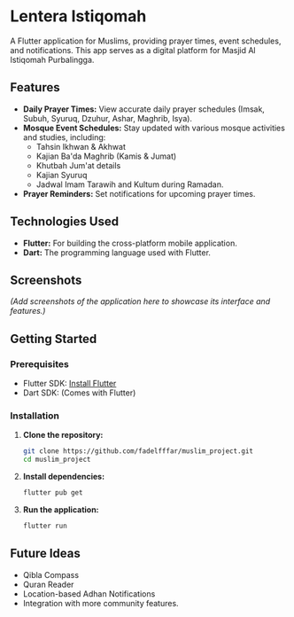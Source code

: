 # Lentera Istiqomah

A Flutter application for Muslims, providing prayer times, event schedules, and notifications. This app serves as a digital platform for Masjid Al Istiqomah Purbalingga.

## Features

*   **Daily Prayer Times:** View accurate daily prayer schedules (Imsak, Subuh, Syuruq, Dzuhur, Ashar, Maghrib, Isya).
*   **Mosque Event Schedules:** Stay updated with various mosque activities and studies, including:
    *   Tahsin Ikhwan & Akhwat
    *   Kajian Ba'da Maghrib (Kamis & Jumat)
    *   Khutbah Jum'at details
    *   Kajian Syuruq
    *   Jadwal Imam Tarawih and Kultum during Ramadan.
*   **Prayer Reminders:** Set notifications for upcoming prayer times.

## Technologies Used

*   **Flutter:** For building the cross-platform mobile application.
*   **Dart:** The programming language used with Flutter.

## Screenshots

*(Add screenshots of the application here to showcase its interface and features.)*

## Getting Started

### Prerequisites

*   Flutter SDK: [Install Flutter](https://flutter.dev/docs/get-started/install)
*   Dart SDK: (Comes with Flutter)

### Installation

1.  **Clone the repository:**
    ```bash
    git clone https://github.com/fadelfffar/muslim_project.git
    cd muslim_project
    ```
2.  **Install dependencies:**
    ```bash
    flutter pub get
    ```
3.  **Run the application:**
    ```bash
    flutter run
    ```

## Future Ideas

*   Qibla Compass
*   Quran Reader
*   Location-based Adhan Notifications
*   Integration with more community features.
